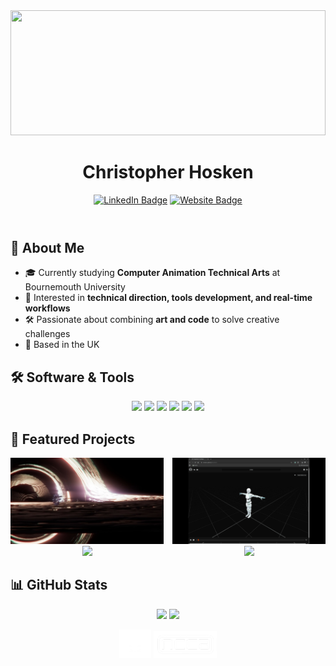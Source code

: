 <!Doctype html>

<html width="100%" height="100%">
  <header>
  <img src="./images/cover.gif" style="width: 100%; height: 200px; object-fit: cover;"/>

<h1 align="center">
  Christopher Hosken
</h1>



  <div id="badges" align="center">
    <a href="https://www.linkedin.com/in/christopher-hosken/">
      <img src="https://img.shields.io/badge/LinkedIn-blue?style=for-the-badge&logo=LinkedIn&logoColor=white" alt="LinkedIn Badge"/></a>
    <a href="https://cjhosken.github.io">
      <img src="https://img.shields.io/badge/Website-red?style=for-the-badge&logo=html5&logoColor=white" alt="Website Badge"/></a>
  </div>
  </header>
  <body>

## 👋 About Me
  - 🎓 Currently studying **Computer Animation Technical Arts** at Bournemouth University  
  - 🎨 Interested in **technical direction, tools development, and real-time workflows**  
  - 🛠️ Passionate about combining **art and code** to solve creative challenges  
  - 📍 Based in the UK



  ## 🛠️ Software & Tools
  <p align="center">
    <img src="https://img.shields.io/badge/Python-3776AB?logo=python&logoColor=white&style=for-the-badge" />
    <img src="https://img.shields.io/badge/Maya-00BFFF?logo=autodesk&logoColor=white&style=for-the-badge" />
    <img src="https://img.shields.io/badge/Houdini-FF4713?logo=houdini&logoColor=white&style=for-the-badge" />
    <img src="https://img.shields.io/badge/Unreal-0E1128?logo=unrealengine&logoColor=white&style=for-the-badge" />
    <img src="https://img.shields.io/badge/Blender-F5792A?logo=blender&logoColor=white&style=for-the-badge" />
    <img src="https://img.shields.io/badge/Git-F05032?logo=git&logoColor=white&style=for-the-badge" />
  </p>

  ## 🚀 Featured Projects

<div style="display: flex; gap: 1em;">
  <div style="text-align: center; width:50%;">
    <a href="https://github.com/cjhosken/gravi">
      <img src="./images/gravi.jpg" width="100%" alt="Gravi preview"/>
      <img src="https://github-readme-stats.vercel.app/api/pin/?username=cjhosken&repo=gravi&theme=github_dark&hide_border=true" width="100%"/>
    </a>
  </div>

  <div style="text-align: center; width: 50%;">
    <a href="https://github.com/cjhosken/deadshot">
      <img src="./images/deadshot.png" width="100%" alt="Deadshot preview"/>
      <img src="https://github-readme-stats.vercel.app/api/pin/?username=cjhosken&repo=deadshot&theme=github_dark&hide_border=true" width="100%"/>
    </a>
  </div>
</div>



  ## 📊 GitHub Stats

  <p align="center">
    <img src="https://github-readme-stats.vercel.app/api?username=cjhosken&show_icons=true&count_private=true&theme=github_dark&hide_border=true&rank_icon=github"/>
    <img src="https://github-readme-stats.vercel.app/api/top-langs/?username=cjhosken&theme=github_dark&layout=donut&hide_border=true"/>
  </p>


  <div align="center">
    <img src="./images/etc.png" width="10%"/>
    <img src="./images/ncca.png" width="20%"/>
  </div>

  </body>
</html>